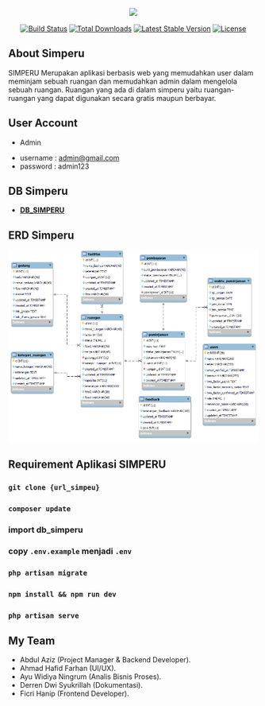 <p align="center"><a href="https://laravel.com" target="_blank"><img src="https://raw.githubusercontent.com/laravel/art/master/logo-lockup/5%20SVG/2%20CMYK/1%20Full%20Color/laravel-logolockup-cmyk-red.svg" width="400"></a></p>

<p align="center">
<a href="https://travis-ci.org/laravel/framework"><img src="https://travis-ci.org/laravel/framework.svg" alt="Build Status"></a>
<a href="https://packagist.org/packages/laravel/framework"><img src="https://img.shields.io/packagist/dt/laravel/framework" alt="Total Downloads"></a>
<a href="https://packagist.org/packages/laravel/framework"><img src="https://img.shields.io/packagist/v/laravel/framework" alt="Latest Stable Version"></a>
<a href="https://packagist.org/packages/laravel/framework"><img src="https://img.shields.io/packagist/l/laravel/framework" alt="License"></a>
</p>

## About Simperu

SIMPERU Merupakan aplikasi berbasis web yang memudahkan user dalam meminjam sebuah ruangan dan memudahkan admin dalam mengelola sebuah ruangan. Ruangan yang ada di dalam simperu yaitu ruangan-ruangan yang dapat digunakan secara gratis maupun berbayar.

## User Account
- Admin
* username : admin@gmail.com
* password : admin123


## DB Simperu
- **[DB_SIMPERU](https://github.com/abdulaziz1999/simperu/blob/abdulaziz/db_simperu.sql)**

## ERD Simperu
<p align="center">
<a href="https://raw.githubusercontent.com/abdulaziz1999/simperu/abdulaziz/erd_simperu.png"><img src="https://raw.githubusercontent.com/abdulaziz1999/simperu/abdulaziz/erd_simperu.png" alt="Build Status"></a>
</p>

## Requirement Aplikasi SIMPERU
### `git clone {url_simpeu}`
### `composer update`
### import db_simperu
### copy `.env.example` menjadi `.env`
### `php artisan migrate`
### `npm install && npm run dev`
### `php artisan serve`

## My Team
- Abdul Aziz (Project Manager & Backend Developer).
- Ahmad Hafid Farhan (UI/UX).
- Ayu Widiya Ningrum (Analis Bisnis Proses).
- Derren Dwi Syukrillah (Dokumentasi).
- Ficri Hanip (Frontend Developer).

<!-- ### Premium Partners

- **[Vehikl](https://vehikl.com/)** -->


